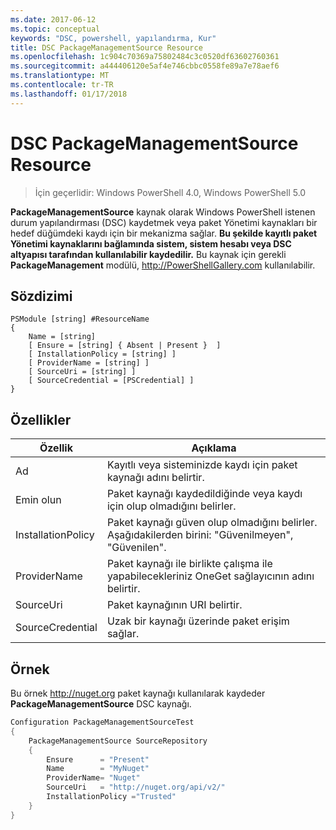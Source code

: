 ```yaml
---
ms.date: 2017-06-12
ms.topic: conceptual
keywords: "DSC, powershell, yapılandırma, Kur"
title: DSC PackageManagementSource Resource
ms.openlocfilehash: 1c904c70369a75802484c3c0520df63602760361
ms.sourcegitcommit: a444406120e5af4e746cbbc0558fe89a7e78aef6
ms.translationtype: MT
ms.contentlocale: tr-TR
ms.lasthandoff: 01/17/2018
---
```

# <a name="dsc-packagemanagementsource-resource"></a>DSC PackageManagementSource Resource

> İçin geçerlidir: Windows PowerShell 4.0, Windows PowerShell 5.0

**PackageManagementSource** kaynak olarak Windows PowerShell istenen durum yapılandırması (DSC) kaydetmek veya paket Yönetimi kaynakları bir hedef düğümdeki kaydı için bir mekanizma sağlar. **Bu şekilde kayıtlı paket Yönetimi kaynaklarını bağlamında sistem, sistem hesabı veya DSC altyapısı tarafından kullanılabilir kaydedilir.** Bu kaynak için gerekli **PackageManagement** modülü, http://PowerShellGallery.com kullanılabilir.

## <a name="syntax"></a>Sözdizimi

```
PSModule [string] #ResourceName
{
    Name = [string]
    [ Ensure = [string] { Absent | Present }  ]
    [ InstallationPolicy = [string] ]
    [ ProviderName = [string] ]
    [ SourceUri = [string] ]
    [ SourceCredential = [PSCredential] ]
}
```

## <a name="properties"></a>Özellikler
|  Özellik  |  Açıklama   | 
|---|---| 
| Ad| Kayıtlı veya sisteminizde kaydı için paket kaynağı adını belirtir.| 
| Emin olun| Paket kaynağı kaydedildiğinde veya kaydı için olup olmadığını belirler.| 
| InstallationPolicy| Paket kaynağı güven olup olmadığını belirler. Aşağıdakilerden birini: "Güvenilmeyen", "Güvenilen".| 
| ProviderName| Paket kaynağı ile birlikte çalışma ile yapabilecekleriniz OneGet sağlayıcının adını belirtir.| 
| SourceUri| Paket kaynağının URI belirtir.| 
| SourceCredential| Uzak bir kaynağı üzerinde paket erişim sağlar.| 

## <a name="example"></a>Örnek

Bu örnek http://nuget.org paket kaynağı kullanılarak kaydeder **PackageManagementSource** DSC kaynağı.

```powershell
Configuration PackageManagementSourceTest
{    
    PackageManagementSource SourceRepository
    {
        Ensure      = "Present" 
        Name        = "MyNuget" 
        ProviderName= "Nuget" 
        SourceUri   = "http://nuget.org/api/v2/"   
        InstallationPolicy ="Trusted" 
    }
}
```

